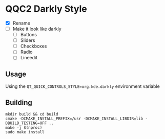 # QQC2 Darkly Style

- [x] Rename
- [ ] Make it look like darkly
    - [ ] Buttons
    - [ ] Sliders
    - [ ] Checkboxes
    - [ ] Radio
    - [ ] Lineedit

## Usage

Using the `QT_QUICK_CONTROLS_STYLE=org.kde.darkly` environment variable

## Building

```
mkdir build && cd build
cmake -DCMAKE_INSTALL_PREFIX=/usr -DCMAKE_INSTALL_LIBDIR=lib -DBUILD_TESTING=OFF ..
make -j $(nproc)
sudo make install
```
